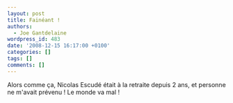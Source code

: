 ```yaml
---
layout: post
title: Fainéant !
authors:
  - Joe Gantdelaine
wordpress_id: 483
date: '2008-12-15 16:17:00 +0100'
categories: []
tags: []
comments: []
---
```

Alors comme ça, Nicolas Escudé était à la retraite depuis 2 ans, et personne ne m'avait prévenu ! Le monde va mal !
